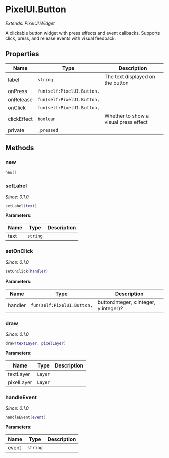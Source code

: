 # PixelUI.Button

*Extends: PixelUI.Widget*

A clickable button widget with press effects and event callbacks. Supports click, press, and release events with visual feedback.

## Properties

| Name | Type | Description |
|------|------|-------------|
| label | `string` | The text displayed on the button |
| onPress | `fun(self:PixelUI.Button,` |  |
| onRelease | `fun(self:PixelUI.Button,` |  |
| onClick | `fun(self:PixelUI.Button,` |  |
| clickEffect | `boolean` | Whether to show a visual press effect |
| private | `_pressed` |  |

## Methods

### new

```lua
new()
```

### setLabel

*Since: 0.1.0*

```lua
setLabel(text)
```

**Parameters:**

| Name | Type | Description |
|------|------|-------------|
| text | `string` |  |

### setOnClick

*Since: 0.1.0*

```lua
setOnClick(handler)
```

**Parameters:**

| Name | Type | Description |
|------|------|-------------|
| handler | `fun(self:PixelUI.Button,` | button:integer, x:integer, y:integer)? |

### draw

*Since: 0.1.0*

```lua
draw(textLayer, pixelLayer)
```

**Parameters:**

| Name | Type | Description |
|------|------|-------------|
| textLayer | `Layer` |  |
| pixelLayer | `Layer` |  |

### handleEvent

*Since: 0.1.0*

```lua
handleEvent(event)
```

**Parameters:**

| Name | Type | Description |
|------|------|-------------|
| event | `string` |  |

